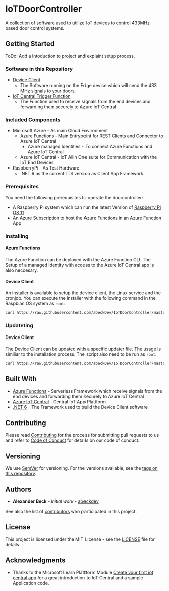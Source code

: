 # IoTDoorController

A collection of software used to utilize IoT devices to control 433MHz based door control systems. 

## Getting Started
ToDo: Add a Intoduction to project and explaint setup process. 

### Software in this Repository

* [Device Client](DeviceClient/AbeckDev.DoorController.DeviceClient/AbeckDev.DoorController.DeviceClient/)
  * The Software running on the Edge device which will send the 433 MHz signals to your doors.
* [IoT Central Trigger Function](IoTCentralTriggerFunction/)
  * The Function used to receive signals from the end devices and forwarding them securely to Azure IoT Central


### Included Components 

* Microsoft Azure - As main Cloud Environment
  * Azure Functions - Main Entrypoint for REST Clients and Connector to Azure IoT Central
    * Azure managed Identities - To connect Azure Functions and Azure IoT Central
  * Azure IoT Central - IoT AllIn One suite for Communication with the IoT End Devices
* RaspberryPi - As Test Hardware
  * .NET 6 as the current LTS version as Client App Framework
  


### Prerequisites

You need the following prerequisites to operate the doorcontroller:
* A Raspberry Pi system which can run the latest Version of [Raspberry Pi OS 11](https://www.raspberrypi.com/software/operating-systems/)
* An Azure Subscription to host the Azure Functions in an Azure Function App


### Installing

#### Azure Functions 

The Azure Function can be deployed with the Azure Function CLI. The Setup of a managed Identity with access to the Azure IoT Central app is also neccesary. 

#### Device Client

An installer is available to setup the device client, the Linux service and the cronjob. You can execute the installer with the following command in the Raspbian OS system as ```root```:

```bash
curl https://raw.githubusercontent.com/abeckDev/IoTDoorController/master/DeviceClient/AbeckDev.DoorController.DeviceClient/setupDoorController.sh | bash -
```

### Updateting 

#### Device Client

The Device Client can be updated with a specific updater file. The usage is similiar to the installation process. The script also need to be run as ```root```:

```bash
curl https://raw.githubusercontent.com/abeckDev/IoTDoorController/master/DeviceClient/AbeckDev.DoorController.DeviceClient/updateDoorClient.sh | bash -
```

## Built With

* [Azure Functions](https://azure.microsoft.com/en-us/services/functions/) - Serverless Framework which receive signals from the end devices and forwarding them securely to Azure IoT Central
* [Azure IoT Central](https://azure.microsoft.com/en-us/services/iot-central/) - Central IoT App Plattform
* [.NET 6](https://dotnet.microsoft.com/learn/dotnet/what-is-dotnet) - The Framework used to build the Device Client software

## Contributing

Please read [Contributing](CONTRIBUTING.md) for the process for submitting pull requests to us and refer to [Code of Conduct](CODE_OF_CONDUCT.md) for details on our code of conduct. 

## Versioning

We use [SemVer](http://semver.org/) for versioning. For the versions available, see the [tags on this repository](https://github.com/abeckDev/IoTDoorController/releases). 

## Authors

* **Alexander Beck** - *Initial work* - [abeckdev](https://github.com/abeckDev)

See also the list of [contributors](https://github.com/abeckDev/IoTDoorController/graphs/contributors) who participated in this project.

## License

This project is licensed under the MIT License - see the [LICENSE](LICENSE) file for details

## Acknowledgments

* Thanks to the Microsoft Learn Plattform Module [Create your first iot central app](https://docs.microsoft.com/en-us/learn/modules/create-your-first-iot-central-app/) for a great introduction to IoT Central and a sample Application code. 


  
  
